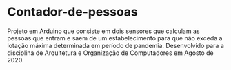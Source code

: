 # Contador-de-pessoas
Projeto em Arduino que consiste em dois sensores que calculam as pessoas que entram e saem de um estabelecimento para que não exceda a lotação máxima determinada em período de pandemia. Desenvolvido para a disciplina de Arquitetura e Organização de Computadores em Agosto de 2020.
